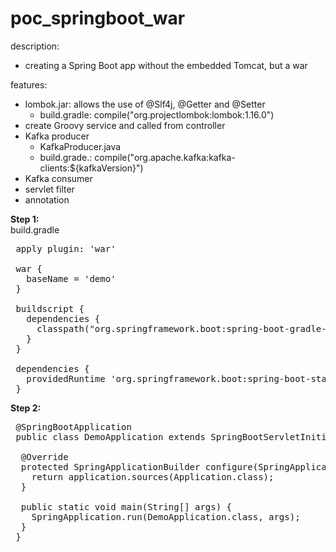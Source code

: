 # poc_springboot_war

description: <br>
- creating a Spring Boot app without the embedded Tomcat, but a war

features: <br>
- lombok.jar: allows the use of @Slf4j, @Getter and @Setter
  - build.gradle: compile("org.projectlombok:lombok:1.16.0")
- create Groovy service and called from controller
- Kafka producer
  - KafkaProducer.java
  - build.grade.: compile("org.apache.kafka:kafka-clients:${kafkaVersion}")
- Kafka consumer
- servlet filter
- annotation


<b>Step 1:</b><br>
build.gradle <br>
<pre>
 apply plugin: 'war'
 
 war {
   baseName = 'demo'
 }
 
 buildscript {
   dependencies {
     classpath("org.springframework.boot:spring-boot-gradle-plugin:${springBootVersion}")
   }
 }

 dependencies {
   providedRuntime 'org.springframework.boot:spring-boot-starter-tomcat'
 }
</pre>

<b>Step 2:</b><br>
<pre>
 @SpringBootApplication
 public class DemoApplication extends SpringBootServletInitializer {
  
  @Override
  protected SpringApplicationBuilder configure(SpringApplicationBuilder application) {
    return application.sources(Application.class);
  }

  public static void main(String[] args) {
    SpringApplication.run(DemoApplication.class, args);
  }
 }
</pre>
